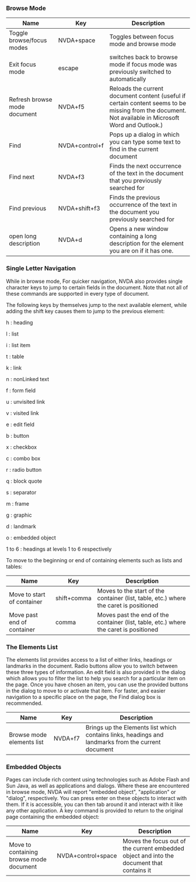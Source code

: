 ### Browse Mode

| Name                         | Key            | Description                                                                                                                                          |
|------------------------------|----------------|------------------------------------------------------------------------------------------------------------------------------------------------------|
| Toggle browse/focus modes    | NVDA+space     | Toggles between focus mode and browse mode                                                                                                           |
| Exit focus mode              | escape         | switches back to browse mode if focus mode was previously switched to automatically                                                                  |
| Refresh browse mode document | NVDA+f5        | Reloads the current document content (useful if certain content seems to be missing from the document. Not available in Microsoft Word and Outlook.) |
| Find                         | NVDA+control+f | Pops up a dialog in which you can type some text to find in the current document                                                                     |
| Find next                    | NVDA+f3        | Finds the next occurrence of the text in the document that you previously searched for                                                               |
| Find previous                | NVDA+shift+f3  | Finds the previous occurrence of the text in the document you previously searched for                                                                |
| open long description        | NVDA+d         | Opens a new window containing a long description for the element you are on if it has one.                                                           |

### Single Letter Navigation

While in browse mode, For quicker navigation, NVDA also provides single
character keys to jump to certain fields in the document. Note that not
all of these commands are supported in every type of document.

The following keys by themselves jump to the next available element,
while adding the shift key causes them to jump to the previous element:

h
:   heading

l
:   list

i
:   list item

t
:   table

k
:   link

n
:   nonLinked text

f
:   form field

u
:   unvisited link

v
:   visited link

e
:   edit field

b
:   button

x
:   checkbox

c
:   combo box

r
:   radio button

q
:   block quote

s
:   separator

m
:   frame

g
:   graphic

d
:   landmark

o
:   embedded object

1 to 6
:   headings at levels 1 to 6 respectively

To move to the beginning or end of containing elements such as lists and
tables:

| Name                       | Key         | Description                                                                           |
|----------------------------|-------------|---------------------------------------------------------------------------------------|
| Move to start of container | shift+comma | Moves to the start of the container (list, table, etc.) where the caret is positioned |
| Move past end of container | comma       | Moves past the end of the container (list, table, etc.) where the caret is positioned |

### The Elements List

The elements list provides access to a list of either links, headings or
landmarks in the document. Radio buttons allow you to switch between
these three types of information. An edit field is also provided in the
dialog which allows you to filter the list to help you search for a
particular item on the page. Once you have chosen an item, you can use
the provided buttons in the dialog to move to or activate that item. For
faster, and easier navigation to a specific place on the page, the Find
dialog box is recommended.

| Name                      | Key     | Description                                                                                        |
|---------------------------|---------|----------------------------------------------------------------------------------------------------|
| Browse mode elements list | NVDA+f7 | Brings up the Elements list which contains links, headings and landmarks from the current document |

### Embedded Objects

Pages can include rich content using technologies such as Adobe Flash
and Sun Java, as well as applications and dialogs. Where these are
encountered in browse mode, NVDA will report "embedded object",
"application" or "dialog", respectively. You can press enter on
these objects to interact with them. If it is accessible, you can then
tab around it and interact with it like any other application. A key
command is provided to return to the original page containing the
embedded object:

| Name                                    | Key                | Description                                                                               |
|-----------------------------------------|--------------------|-------------------------------------------------------------------------------------------|
| Move to containing browse mode document | NVDA+control+space | Moves the focus out of the current embedded object and into the document that contains it |
